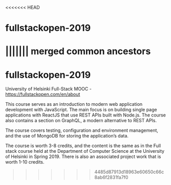 <<<<<<< HEAD
# fullstackopen-2019
||||||| merged common ancestors
=======
# fullstackopen-2019

University of Helsinki Full-Stack MOOC - https://fullstackopen.com/en/about

This course serves as an introduction to modern web application development with JavaScript. The main focus is on building single page applications with ReactJS that use REST APIs built with Node.js. The course also contains a section on GraphQL, a modern alternative to REST APIs.

The course covers testing, configuration and environment management, and the use of MongoDB for storing the application’s data.

The course is worth 3-8 credits, and the content is the same as in the Full stack course held at the Department of Computer Science at the University of Helsinki in Spring 2019. There is also an associated project work that is worth 1-10 credits.
>>>>>>> 4485d87913d18963e60650c66c8ab6f2831fa7f0
